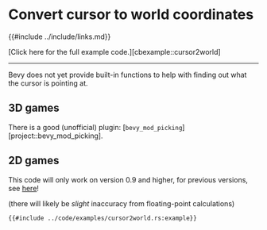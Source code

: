 # Convert cursor to world coordinates

{{#include ../include/links.md}}

[Click here for the full example code.][cbexample::cursor2world]

---

Bevy does not yet provide built-in functions to help with finding out what
the cursor is pointing at.

## 3D games

There is a good (unofficial) plugin:
[`bevy_mod_picking`][project::bevy_mod_picking].

## 2D games

This code will only work on version 0.9 and higher, for previous versions, see [here](https://github.com/bevy-cheatbook/bevy-cheatbook/blob/5baa8f74860068e9d0714cd2864d4c026acccdc7/src/code/examples/cursor2world.rs
)!

(there will likely be *slight* inaccuracy from floating-point calculations)

```rust,no_run,noplayground
{{#include ../code/examples/cursor2world.rs:example}}
```
